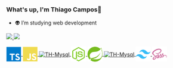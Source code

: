 ### What's up, I'm Thiago Campos👋
- 👽 I’m studying web development
<div>
  <a href="https://github.com/thfields">
  <img height="160em" src="https://github-readme-stats.vercel.app/api?username=thfields&show_icons=true&theme=blue-green&include_all_commits=true&count_private=true"/>
  <img height="160em" src="https://github-readme-stats.vercel.app/api/top-langs/?username=thfields&layout=compact&langs_count=7&theme=blue-green"/>
</div>
<div style="display: inline_block"><br>

<img align="center" alt="TH-Js" height="40" width="40" src="https://raw.githubusercontent.com/devicons/devicon/master/icons/typescript/typescript-original.svg"> 
<img align="center" alt="TH-Js" height="40" width="40" src="https://raw.githubusercontent.com/devicons/devicon/master/icons/javascript/javascript-plain.svg"> 
<img align="center" alt="TH-Mysql" height="40" width="40" src="https://cdn.jsdelivr.net/gh/devicons/devicon/icons/react/react-original.svg"> 
<img align="center" alt="TH-HTML" height="40" width="40" src="https://raw.githubusercontent.com/devicons/devicon/master/icons/nodejs/nodejs-original.svg"> 
<img align="center" alt="TH-HTML" height="40" width="40" src="https://raw.githubusercontent.com/devicons/devicon/master/icons/spring/spring-original.svg"> 
<img align="center" alt="TH-Mysql" height="40" width="40" src="https://cdn.jsdelivr.net/gh/devicons/devicon/icons/python/python-original.svg"> 
<img align="center" alt="TH-CSS" height="40" width="40" src="https://raw.githubusercontent.com/devicons/devicon/master/icons/tailwindcss/tailwindcss-plain.svg">
<img align="center" alt="TH-CSS" height="40" width="40" src="https://raw.githubusercontent.com/devicons/devicon/master/icons/sass/sass-original.svg">



